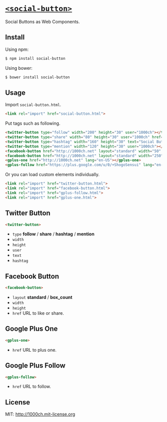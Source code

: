 # [`<social-button>`](http://1000ch.github.io/social-button)

Social Buttons as Web Components.

## Install

Using npm:

```bash
$ npm install social-button
```

Using bower:

```bash
$ bower install social-button
```

## Usage

Import `social-button.html`.

```html
<link rel="import" href="social-button.html">
```

Put tags such as following.

```html
<twitter-button type="follow" width="200" height="30" user="1000ch"></twitter-button>
<twitter-button type="share" width="80" height="30" user="1000ch" href="http://github.com/1000ch/social-button" text="Social Button as Web Components"></twitter-button>
<twitter-button type="hashtag" width="160" height="30" text="Social Button as Web Components" hashtag="webcomponents"></twitter-button>
<twitter-button type="mention" width="120" height="30" user="1000ch"></twitter-button>
<facebook-button href="http://1000ch.net" layout="standard" width="50" height="30"></facebook-button>
<facebook-button href="http://1000ch.net" layout="standard" width="250" height="30"></facebook-button>
<gplus-one href="http://1000ch.net" lang="en-US"></gplus-one>
<gplus-follow href="https://plus.google.com/u/0/+ShogoSensui" lang="en-US"></gplus-follow>
```

Or you can load custom elements individually.

```html
<link rel="import" href="twitter-button.html">
<link rel="import" href="facebook-button.html">
<link rel="import" href="gplus-follow.html">
<link rel="import" href="gplus-one.html">
```

## Twitter Button

```html
<twitter-button>
```

- `type` **follow** / **share** / **hashtag** / **mention**
- `width`
- `height`
- `user`
- `text`
- `hashtag`

## Facebook Button

```html
<facebook-button>
```

- `layout` **standard** / **box_count**
- `width`
- `height`
- `href` URL to like or share.

## Google Plus One

```html
<gplus-one>
```

- `href` URL to plus one.

## Google Plus Follow

```html
<gplus-follow>
```

- `href` URL to follow.

## License

MIT: http://1000ch.mit-license.org
